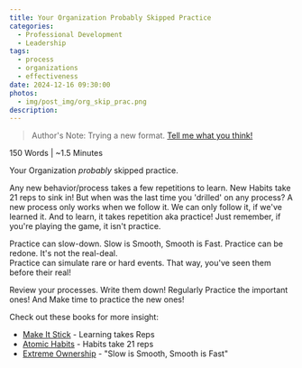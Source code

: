 ```yaml
---
title: Your Organization Probably Skipped Practice
categories:
  - Professional Development
  - Leadership
tags:
  - process
  - organizations
  - effectiveness
date: 2024-12-16 09:30:00
photos: 
  - img/post_img/org_skip_prac.png
description: 
---
```

> Author's Note: Trying a new format. [Tell me what you think!](mailto:daniel@scheufler.io)

150 Words | ~1.5 Minutes

Your Organization *probably* skipped practice. 

Any new behavior/process takes a few repetitions to learn. New Habits take 21 reps to sink in! But when was the last time you 'drilled' on any process? A new process only works when we follow it. We can only follow it, if we've learned it. And to learn, it takes repetition aka practice! Just remember, if you're playing the game, it isn't practice. 

Practice can slow-down. Slow is Smooth, Smooth is Fast. 
Practice can be redone. It's not the real-deal.  
Practice can simulate rare or hard events. That way, you've seen them before their real!

Review your processes. Write them down! Regularly Practice the important ones! And Make time to practice the new ones!

Check out these books for more insight:
- [Make It Stick](https://www.amazon.com/Make-Stick-Science-Successful-Learning/dp/0674729013) - Learning takes Reps
- [Atomic Habits](https://jamesclear.com/atomic-habits) - Habits take 21 reps
- [Extreme Ownership](https://www.amazon.com/Extreme-Ownership-U-S-Navy-SEALs/dp/1250067057) - "Slow is Smooth, Smooth is Fast"
